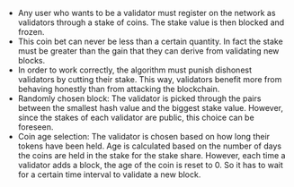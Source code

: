 - Any user who wants to be a validator must register on the network as validators through a stake of coins. The stake value is then blocked and frozen.
- This coin bet can never be less than a certain quantity. In fact the stake must be greater than the gain that they can derive from validating new blocks.
- In order to work correctly, the algorithm must punish dishonest validators by cutting their stake. This way, validators benefit more from behaving honestly than from attacking the blockchain.
- Randomly chosen block: The validator is picked through the pairs between the smallest hash value and the biggest stake value. However, since the stakes of each validator are public, this choice can be foreseen.
- Coin age selection: The validator is chosen based on how long their tokens have been held. Age is calculated based on the number of days the coins are held in the stake for the stake share. However, each time a validator adds a block, the age of the coin is reset to 0. So it has to wait for a certain time interval to validate a new block.